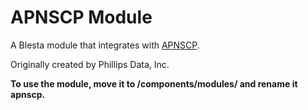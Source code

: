 # APNSCP Module

A Blesta module that integrates with [APNSCP](https://www.apnscp.com).

Originally created by Phillips Data, Inc.

**To use the module, move it to /components/modules/ and rename it apnscp.**
